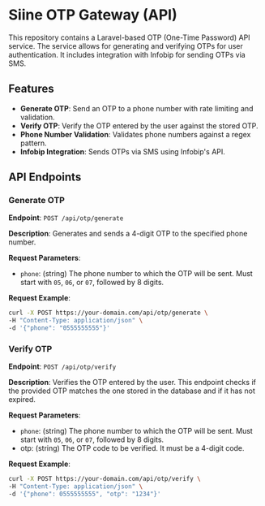 # Siine OTP Gateway (API)

This repository contains a Laravel-based OTP (One-Time Password) API service. The service allows for generating and verifying OTPs for user authentication. It includes integration with Infobip for sending OTPs via SMS.

## Features

- **Generate OTP**: Send an OTP to a phone number with rate limiting and validation.
- **Verify OTP**: Verify the OTP entered by the user against the stored OTP.
- **Phone Number Validation**: Validates phone numbers against a regex pattern.
- **Infobip Integration**: Sends OTPs via SMS using Infobip's API.

## API Endpoints

### Generate OTP

**Endpoint**: `POST /api/otp/generate`

**Description**: Generates and sends a 4-digit OTP to the specified phone number.

**Request Parameters**:
- `phone`: (string) The phone number to which the OTP will be sent. Must start with `05`, `06`, or `07`, followed by 8 digits.

**Request Example**:

```bash
curl -X POST https://your-domain.com/api/otp/generate \
-H "Content-Type: application/json" \
-d '{"phone": "0555555555"}'
```

### Verify OTP
**Endpoint**: `POST /api/otp/verify`

**Description**: Verifies the OTP entered by the user. This endpoint checks if the provided OTP matches the one stored in the database and if it has not expired.

**Request Parameters**:
- `phone`: (string) The phone number to which the OTP will be sent. Must start with `05`, `06`, or `07`, followed by 8 digits.
- otp: (string) The OTP code to be verified. It must be a 4-digit code.

**Request Example**:

```bash
curl -X POST https://your-domain.com/api/otp/verify \
-H "Content-Type: application/json" \
-d '{"phone": 0555555555", "otp": "1234"}'
```


